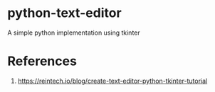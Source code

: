 # python-text-editor

A simple python implementation using tkinter

# References
1. https://reintech.io/blog/create-text-editor-python-tkinter-tutorial